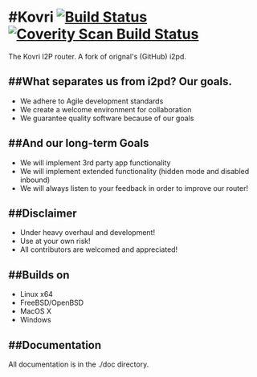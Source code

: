 #Kovri [![Build Status](https://travis-ci.org/anonimal/i2pd.svg?branch=master)](https://travis-ci.org/anonimal/i2pd) [![Coverity Scan Build Status](https://scan.coverity.com/projects/7040/badge.svg)](https://scan.coverity.com/projects/anonimal-i2pd)
=====

The Kovri I2P router. A fork of orignal's (GitHub) i2pd.

##What separates us from i2pd? Our goals.
---------------------------------------
- We adhere to Agile development standards
- We create a welcome environment for collaboration
- We guarantee quality software because of our goals

##And our long-term Goals
-----------------------
- We will implement 3rd party app functionality
- We will implement extended functionality (hidden mode and disabled inbound)
- We will always listen to your feedback in order to improve our router!

##Disclaimer
----------
- Under heavy overhaul and development!
- Use at your own risk!
- All contributors are welcomed and appreciated!

##Builds on
---------
- Linux x64
- FreeBSD/OpenBSD
- MacOS X
- Windows

##Documentation
-------------
All documentation is in the ./doc directory.
